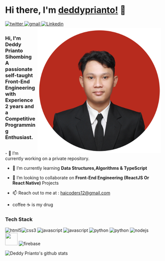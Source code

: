 # Hi there, I'm [deddyprianto!](https://github.com/deddyprianto) 👋
<a href="https://twitter.com/ddeeddyy1" target="_blank">
<img src=https://img.shields.io/badge/twitter-%2300acee.svg?&style=for-the-badge&logo=twitter&logoColor=white alt=twitter style="margin-bottom: 5px;" />
</a> 
<a href="mailto:haicoders12@gmail.com?hl=en" target="_blank">
<img src=https://img.shields.io/badge/gmail-%23DC493C.svg?&style=for-the-badge&logo=gmail&logoColor=white alt=gmail style="margin-bottom: 5px;" />
</a>
<a href="https://www.linkedin.com/in/deddy-prianto-sihombing-a1ab30208/" target="_blank">
<img src=https://img.shields.io/badge/linkedin-%231E77B5.svg?&style=for-the-badge&logo=linkedin&logoColor=white alt=Linkedin style="margin-bottom: 5px;" />
</a>

<br />
<img alt="Deddy Prianto" align="right" src="https://github.com/deddyprianto/deddyprianto/blob/main/DediBulat.png?raw=true" width="400px"/>

<h3>Hi, I'm Deddy Prianto Sihombing <br/> A passionate self-taught <strong>Front-End Engineering with Experience 2 years</strong> and a <strong>Competitive Programming Enthusiast</strong>.</h3>
<br/>
 - 🔭 I’m currently working on a private repository.<br/>
 
- 🌱 I’m currently learning <strong>Data Structures,Algorithms & TypeScript</strong>
- 🤝 I’m looking to collaborate on <strong>Front-End Engineering (ReactJS Or React Native)</strong> Projects
-  :mailbox: Reach out to me at : haicoders12@gmail.com<br/> 

- coffee :coffee: is my drug
<h3>Tech Stack</h3>
<p align="left">
  <img src="https://img.icons8.com/color/48/000000/html-5.png" alt="html5" width="40" height="40"/><img src="https://img.icons8.com/color/48/000000/css3.png" alt="css3" width="40" height="40"/> <img src="https://img.icons8.com/color/48/000000/javascript.png" alt="javascript" width="40" height="40"/> <img src="https://img.icons8.com/1976D2/typescript" alt="javascript" width="40" height="40"/> <img src="https://img.icons8.com/ultraviolet/40/000000/react.png" alt="python" width="40" height="40"/> <img src="https://img.icons8.com/7E57C2/redux" alt="python" width="40" height="40"/>
 <img src="https://img.icons8.com/color/48/000000/nodejs.png" width="40" height="40" alt="nodejs" /> <img src="https://img.icons8.com/color/48/000000/mongodb.png" width="40" height="40" />
 <img src="https://img.icons8.com/color/48/000000/firebase.png" alt="firebase" width="40" height="40"/>

 </p>
<p align = 'center'> 
<a href="https://github.com/deddyprianto">
  <img align="left" src="https://github-readme-stats.anuraghazra1.vercel.app/api?username=deddyprianto&count_private=true&theme=radical" alt="Deddy Prianto's github stats" />
</a>
